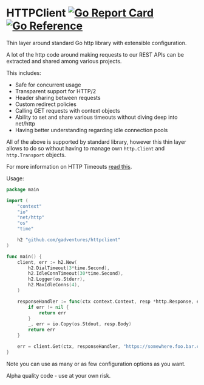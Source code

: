 HTTPClient [![Go Report Card](https://goreportcard.com/badge/github.com/gadventures/httpclient)](https://goreportcard.com/report/github.com/gadventures/httpclient) [![Go Reference](https://pkg.go.dev/badge/github.com/gadventures/httpclient.svg)](https://pkg.go.dev/github.com/gadventures/httpclient)
===

Thin layer around standard Go http library with extensible configuration.

A lot of the http code around making requests to our REST APIs can be extracted and shared among various projects.

This includes:

* Safe for concurrent usage
* Transparent support for HTTP/2
* Header sharing between requests
* Custom redirect policies
* Calling GET requests with context objects
* Ability to set and share various timeouts without diving deep into net/http
* Having better understanding regarding idle connection pools

All of the above is supported by standard library, however this thin layer allows to do so without having to manage own `http.Client` and `http.Transport` objects.

For more information on HTTP Timeouts [read this](https://blog.cloudflare.com/the-complete-guide-to-golang-net-http-timeouts/).

Usage:

```go
package main

import (
	"context"
	"io"
	"net/http"
	"os"
	"time"

	h2 "github.com/gadventures/httpclient"
)

func main() {
	client, err := h2.New(
		h2.DialTimeout(3*time.Second),
		h2.IdleConnTimeout(30*time.Second),
		h2.Logger(os.Stderr),
		h2.MaxIdleConns(4),
	)

	responseHandler := func(ctx context.Context, resp *http.Response, err error) error {
		if err != nil {
			return err
		}
		_, err = io.Copy(os.Stdout, resp.Body)
		return err
	}

	err = client.Get(ctx, responseHandler, "https://somewhere.foo.bar.com/page.html")
}
```

Note you can use as many or as few configuration options as you want.

Alpha quality code - use at your own risk.
